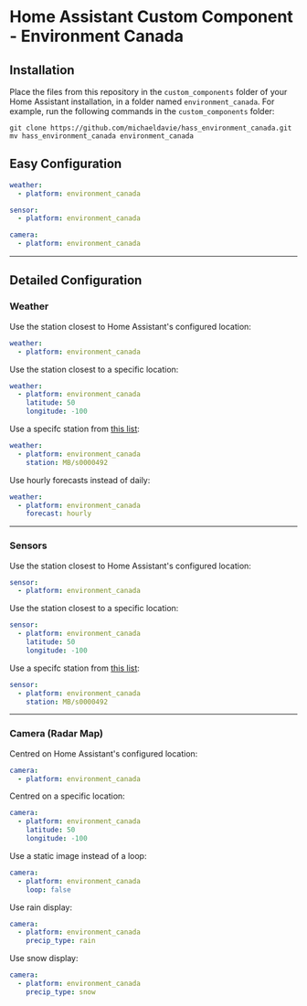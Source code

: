 # Home Assistant Custom Component - Environment Canada

## Installation

Place the files from this repository in the `custom_components` folder of your Home Assistant installation, in a folder named `environment_canada`. For example, run the following commands in the `custom_components` folder:

```
git clone https://github.com/michaeldavie/hass_environment_canada.git
mv hass_environment_canada environment_canada
```

## Easy Configuration

```yaml
weather:
  - platform: environment_canada

sensor:
  - platform: environment_canada

camera:
  - platform: environment_canada
```

---

## Detailed Configuration

### Weather

Use the station closest to Home Assistant's configured location:

```yaml
weather:
  - platform: environment_canada
```

Use the station closest to a specific location:

```yaml
weather:
  - platform: environment_canada
    latitude: 50
    longitude: -100
```

Use a specifc station from [this list](https://dd.weather.gc.ca/citypage_weather/docs/site_list_en.csv):

```yaml
weather:
  - platform: environment_canada
    station: MB/s0000492
```

Use hourly forecasts instead of daily:

```yaml
weather:
  - platform: environment_canada
    forecast: hourly
```

---

### Sensors

Use the station closest to Home Assistant's configured location:

```yaml
sensor:
  - platform: environment_canada
```

Use the station closest to a specific location:

```yaml
sensor:
  - platform: environment_canada
    latitude: 50
    longitude: -100
```

Use a specifc station from [this list](https://dd.weather.gc.ca/citypage_weather/docs/site_list_en.csv):

```yaml
sensor:
  - platform: environment_canada
    station: MB/s0000492
```

---

### Camera (Radar Map)

Centred on Home Assistant's configured location:

```yaml
camera:
  - platform: environment_canada
```

Centred on a specific location:

```yaml
camera:
  - platform: environment_canada
    latitude: 50
    longitude: -100
```

Use a static image instead of a loop:

```yaml
camera:
  - platform: environment_canada
    loop: false
```

Use rain display:

```yaml
camera:
  - platform: environment_canada
    precip_type: rain
```

Use snow display:

```yaml
camera:
  - platform: environment_canada
    precip_type: snow
```
